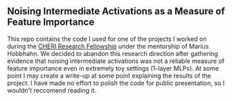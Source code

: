 ## Noising Intermediate Activations as a Measure of Feature Importance  

This repo contains the code I used for one of the projects I worked on during the [CHERI Research Fellowship](https://www.xrisk.ch/research-fellowship) under the mentorship of Marius Hobbhahn. We decided to abandon this research direction 
after gathering evidence that noising intermediate activations was not a reliable measure of feature 
importance even in extremely toy settings (1-layer MLPs). At some point I may create a write-up at some 
point explaining the results of the project. I have made no effort to polish the code for 
public presentation, so I wouldn't reccomend reading it. 


